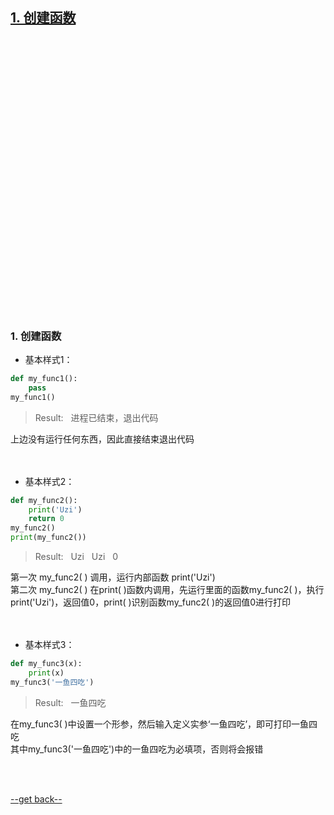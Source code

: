 <a name="1"></a>
## [1. 创建函数](#a)

<br><br><br><br><br><br><br><br><br><br><br><br><br><br><br><br><br><br><br><br><br><br><br><br><br><br>

<a name="a"></a>
### 1. 创建函数
- 基本样式1：
``` python
def my_func1():
    pass
my_func1()
```
> Result: &nbsp;  进程已结束，退出代码

上边没有运行任何东西，因此直接结束退出代码<br><br><br>

- 基本样式2：
``` python
def my_func2():
    print('Uzi')
    return 0
my_func2()
print(my_func2())
```
> Result: &nbsp;   Uzi   &nbsp;   Uzi   &nbsp;   0

第一次 my_func2(&nbsp;) 调用，运行内部函数 print('Uzi')   <br>
第二次 my_func2(&nbsp;) 在print(&nbsp;)函数内调用，先运行里面的函数my_func2(&nbsp;)，执行print('Uzi')，返回值0，print(&nbsp;)识别函数my_func2(&nbsp;)的返回值0进行打印
<br><br><br>

- 基本样式3：
``` python
def my_func3(x):
    print(x)
my_func3('一鱼四吃')
```
> Result:  &nbsp;  一鱼四吃

在my_func3(&nbsp;)中设置一个形参，然后输入定义实参‘一鱼四吃’，即可打印一鱼四吃 <br>
其中my_func3('一鱼四吃')中的一鱼四吃为必填项，否则将会报错

<br>
<br>

[--get back--](#1)
